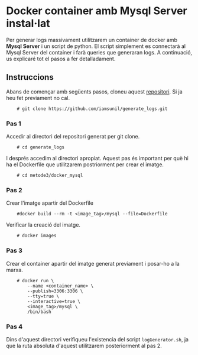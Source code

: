 # Docker container amb Mysql Server instal·lat  
Per generar logs massivament utilitzarem un container de docker amb **Mysql Server** i un script de python. El script simplement es connectarà al Mysql Server del container i farà queries que generaran logs. A continuació, us explicaré tot el pasos a fer detalladament.  

## Instruccions 
Abans de començar amb següents pasos, cloneu aquest [repositori](https://github.com/iamsunil/generate_logs.git). Si ja heu fet previament no cal.  
    
		# git clone https://github.com/iamsunil/generate_logs.git  

### Pas 1  
Accedir al directori del repositori generat per git clone.  
  
		# cd generate_logs  
I després accedim al directori apropiat. Aquest pas és important per què hi ha el Dockerfile que utilitzarem postriorment per crear el imatge.  

		# cd metode3/docker_mysql  

### Pas 2  
Crear l'imatge apartir del Dockerfile 

		#docker build --rm -t <image_tag>/mysql --file=Dockerfile  
Verificar la creació del imatge.  

		# docker images
### Pas 3  
Crear el container apartir del imatge generat previament i posar-ho a la marxa.  

		# docker run \
			--name <container_name> \
			--publish=3306:3306 \
			--tty=true \
			--interactive=true \
			<image_tag>/mysql \
			/bin/bash  
### Pas 4  



Dins d'aquest directori verifiqueu l'existencia del script `logGenerator.sh`, ja que la ruta absoluta d'aquest utilitzarem posteriorment al pas 2.  
